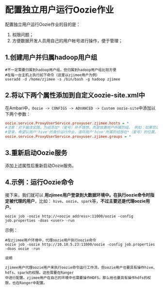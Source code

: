 配置独立用户运行Oozie作业
================================================================================
配置独立用户运行Oozie作业的目的是：
1. 权限问题；
2. 方便数据开发人员用自己的用户帐号进行操作，便于管理；

## 1.创建用户并归属hadoop用户组
```shell
#不一定需要归属到hadoop用户组，但归属到hadoop用户组比较方便
#在每一台主机上执行如下命令（这里以zjimee用户为例）
useradd -d /home/zjimee -s /bin/bash -g hadoop zjimee
```

## 2.将以下两个属性添加到自定义oozie-site.xml中
在Ambari中，`Oozie -> CONFIGS -> ADVANCED -> Custom oozie-site`中添加以下两个参数：
```ini
oozie.service.ProxyUserService.proxyuser.zjimee.hosts = *
#注意：对于最佳实践，为组添加*（星号）并不理想。而是放置用户所属的组。 例如：如果您以用户zjimee
#登录，希望以用户'hive'的身份运行作业，请将用户'hive'所属的组放在*（星号）的位置。
oozie.service.ProxyUserService.proxyuser.zjimee.groups = *
```

## 3.重新启动Oozie服务
添加上述属性后重新启动Oozie服务。

## 4.示例：运行Oozie命令
接下来，我们就可以 **用zjimee用户登录到大数据环境中。在执行oozie命令时指定被代理的用户**，比如：
`hive`、`oozie`、`spark`等，**不过主要还是代理oozie用户**。
```
oozie job -oozie http://<oozie address>:11000/oozie -config job.properties -doas <user> -run  
```
示例：
```shell
#在zjimee用户环境中，代理oozie用户执行oozie命令
oozie job -oozie http://10.10.5.23:11000/oozie -config job.properties -doas oozie -run
```
```
说明

zjimee用户代理oozie用户来执行oozie命令运行工作流，但oozie用户也要具有操作hive、hdfs、spark的权限。这些需要在Ranger
中进行配置。zjimee用户在自己的环境中也需要操作HDFS，那么他也要具有操作hdfs的权限，也在Ranger中配置。
```

